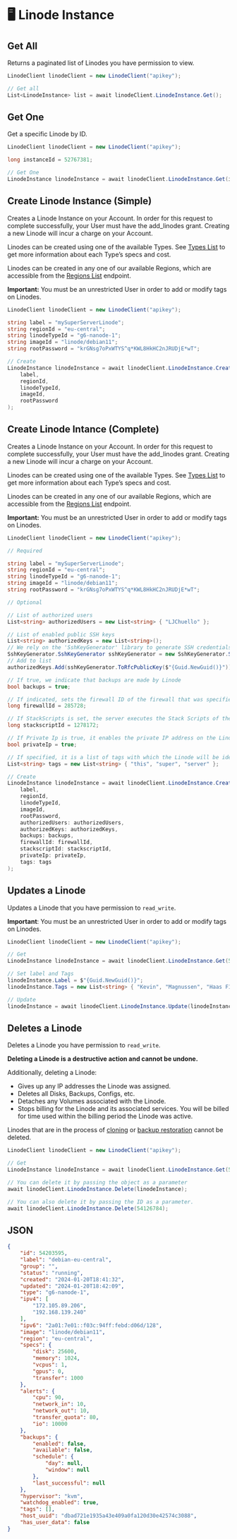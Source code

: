 # 🖥️ Linode Instance

## Get All

Returns a paginated list of Linodes you have permission to view.

```csharp
LinodeClient linodeClient = new LinodeClient("apikey");

// Get all
List<LinodeInstance> list = await linodeClient.LinodeInstance.Get();
```

## Get One

Get a specific Linode by ID.

```csharp
LinodeClient linodeClient = new LinodeClient("apikey");

long instanceId = 52767381;

// Get One
LinodeInstance linodeInstance = await linodeClient.LinodeInstance.Get(instanceId);
```

## Create Linode Instance (Simple)

Creates a Linode Instance on your Account. In order for this request to complete successfully, your User must have the add\_linodes grant. Creating a new Linode will incur a charge on your Account.

Linodes can be created using one of the available Types. See [Types List](https://github.com/ljchuello/Linode.API/wiki/Linode-Types) to get more information about each Type’s specs and cost.

Linodes can be created in any one of our available Regions, which are accessible from the [Regions List](https://github.com/ljchuello/Linode.API/wiki/Regions) endpoint.

**Important:** You must be an unrestricted User in order to add or modify tags on Linodes.

```csharp
LinodeClient linodeClient = new LinodeClient("apikey");

string label = "mySuperServerLinode";
string regionId = "eu-central";
string linodeTypeId = "g6-nanode-1";
string imageId = "linode/debian11";
string rootPassword = "krGNsg7oPxWTYS^q*KWL8HkHC2nJRUDjE*wT";

// Create
LinodeInstance linodeInstance = await linodeClient.LinodeInstance.Create(
    label,
    regionId,
    linodeTypeId,
    imageId,
    rootPassword
);
```

## Create Linode Intance (Complete)

Creates a Linode Instance on your Account. In order for this request to complete successfully, your User must have the add\_linodes grant. Creating a new Linode will incur a charge on your Account.

Linodes can be created using one of the available Types. See [Types List](https://github.com/ljchuello/Linode.API/wiki/Linode-Types) to get more information about each Type’s specs and cost.

Linodes can be created in any one of our available Regions, which are accessible from the [Regions List](https://github.com/ljchuello/Linode.API/wiki/Regions) endpoint.

**Important:** You must be an unrestricted User in order to add or modify tags on Linodes.

```csharp
LinodeClient linodeClient = new LinodeClient("apikey");

// Required

string label = "mySuperServerLinode";
string regionId = "eu-central";
string linodeTypeId = "g6-nanode-1";
string imageId = "linode/debian11";
string rootPassword = "krGNsg7oPxWTYS^q*KWL8HkHC2nJRUDjE*wT";

// Optional

// List of authorized users
List<string> authorizedUsers = new List<string> { "LJChuello" };

// List of enabled public SSH keys
List<string> authorizedKeys = new List<string>();
// We rely on the 'SshKeyGenerator' library to generate SSH credentials.
SshKeyGenerator.SshKeyGenerator sshKeyGenerator = new SshKeyGenerator.SshKeyGenerator(2048);
// Add to list
authorizedKeys.Add(sshKeyGenerator.ToRfcPublicKey($"{Guid.NewGuid()}"));

// If true, we indicate that backups are made by Linode
bool backups = true;

// If indicated, sets the firewall ID of the firewall that was specified
long firewallId = 285728;

// If StackScripts is set, the server executes the Stack Scripts of the specified ID
long stackscriptId = 1278172;

// If Private Ip is true, it enables the private IP address on the Linode
bool privateIp = true;

// If specified, it is a list of tags with which the Linode will be identified
List<string> tags = new List<string> { "this", "super", "server" };

// Create
LinodeInstance linodeInstance = await linodeClient.LinodeInstance.Create(
    label,
    regionId,
    linodeTypeId,
    imageId,
    rootPassword,
    authorizedUsers: authorizedUsers,
    authorizedKeys: authorizedKeys,
    backups: backups,
    firewallId: firewallId,
    stackscriptId: stackscriptId,
    privateIp: privateIp,
    tags: tags
);
```

## Updates a Linode

Updates a Linode that you have permission to `read_write`.

**Important**: You must be an unrestricted User in order to add or modify tags on Linodes.

```csharp
LinodeClient linodeClient = new LinodeClient("apikey");

// Get
LinodeInstance linodeInstance = await linodeClient.LinodeInstance.Get(54126156);

// Set label and Tags
linodeInstance.Label = $"{Guid.NewGuid()}";
linodeInstance.Tags = new List<string> { "Kevin", "Magnussen", "Haas F1 Team" };

// Update
linodeInstance = await linodeClient.LinodeInstance.Update(linodeInstance);
```

## Deletes a Linode

Deletes a Linode you have permission to `read_write`.

**Deleting a Linode is a destructive action and cannot be undone.**

Additionally, deleting a Linode:

* Gives up any IP addresses the Linode was assigned.
* Deletes all Disks, Backups, Configs, etc.
* Detaches any Volumes associated with the Linode.
* Stops billing for the Linode and its associated services. You will be billed for time used within the billing period the Linode was active.

Linodes that are in the process of [cloning](https://www.linode.com/docs/api/linode-instances/#linode-clone) or [backup restoration](https://www.linode.com/docs/api/linode-instances/#backup-restore) cannot be deleted.

```csharp
LinodeClient linodeClient = new LinodeClient("apikey");

// Get
LinodeInstance linodeInstance = await linodeClient.LinodeInstance.Get(54126784);

// You can delete it by passing the object as a parameter
await linodeClient.LinodeInstance.Delete(linodeInstance);

// You can also delete it by passing the ID as a parameter.
await linodeClient.LinodeInstance.Delete(54126784);
```

## JSON

```json
{
    "id": 54203595,
    "label": "debian-eu-central",
    "group": "",
    "status": "running",
    "created": "2024-01-20T18:41:32",
    "updated": "2024-01-20T18:42:09",
    "type": "g6-nanode-1",
    "ipv4": [
        "172.105.89.206",
        "192.168.139.240"
    ],
    "ipv6": "2a01:7e01::f03c:94ff:febd:d06d/128",
    "image": "linode/debian11",
    "region": "eu-central",
    "specs": {
        "disk": 25600,
        "memory": 1024,
        "vcpus": 1,
        "gpus": 0,
        "transfer": 1000
    },
    "alerts": {
        "cpu": 90,
        "network_in": 10,
        "network_out": 10,
        "transfer_quota": 80,
        "io": 10000
    },
    "backups": {
        "enabled": false,
        "available": false,
        "schedule": {
            "day": null,
            "window": null
        },
        "last_successful": null
    },
    "hypervisor": "kvm",
    "watchdog_enabled": true,
    "tags": [],
    "host_uuid": "dbad721e1935a43e409a0fa120d30e42574c3088",
    "has_user_data": false
}
```
